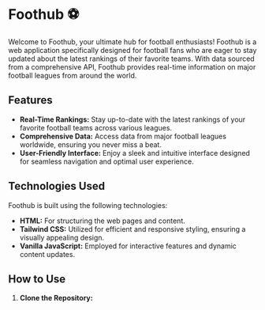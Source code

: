 # Foothub ⚽

Welcome to Foothub, your ultimate hub for football enthusiasts! Foothub is a web application specifically designed for football fans who are eager to stay updated about the latest rankings of their favorite teams. With data sourced from a comprehensive API, Foothub provides real-time information on major football leagues from around the world.

## Features

- **Real-Time Rankings:** Stay up-to-date with the latest rankings of your favorite football teams across various leagues.
- **Comprehensive Data:** Access data from major football leagues worldwide, ensuring you never miss a beat.
- **User-Friendly Interface:** Enjoy a sleek and intuitive interface designed for seamless navigation and optimal user experience.

## Technologies Used

Foothub is built using the following technologies:

- **HTML:** For structuring the web pages and content.
- **Tailwind CSS:** Utilized for efficient and responsive styling, ensuring a visually appealing design.
- **Vanilla JavaScript:** Employed for interactive features and dynamic content updates.

## How to Use

1. **Clone the Repository:**
